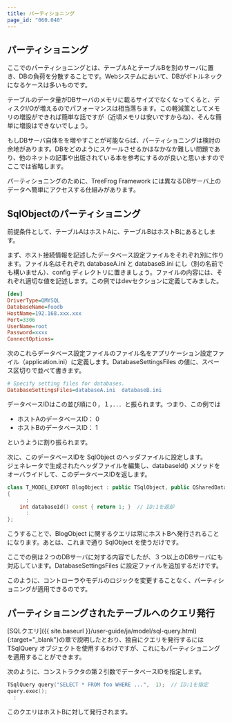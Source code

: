 ```yaml
---
title: パーティショニング
page_id: "060.040"
---
```


## パーティショニング

ここでのパーティショニングとは、テーブルAとテーブルBを別のサーバに置き、DBの負荷を分散することです。Webシステムにおいて、DBがボトルネックになるケースは多いものです。

テーブルのデータ量がDBサーバのメモリに載るサイズでなくなってくると、ディスクI/Oが増えるのでパフォーマンスは相当落ちます。この軽減策としてメモリの増設ができれば簡単な話ですが（近頃メモリは安いですからね）、そんな簡単に増設はできないでしょう。

もしDBサーバ自体をを増やすことが可能ならば、パーティショニングは検討の余地があります。DBをどのようにスケールさせるかはなかなか難しい問題であり、他のネットの記事や出版されている本を参考にするのが良いと思いますのでここでは省略します。

パーティショニングのために、TreeFrog Framework には異なるDBサーバ上のデータへ簡単にアクセスする仕組みがあります。

## SqlObjectのパーティショニング

前提条件として、テーブルAはホストAに、テーブルBはホストBにあるとします。

まず、ホスト接続情報を記述したデータベース設定ファイルをそれぞれ別に作ります。ファイル名はそれぞれ databaseA.ini と databaseB.ini にし（別の名前でも構いません）、config ディレクトリに置きましょう。ファイルの内容には、それぞれ適切な値を記述します。この例ではdevセクションに定義してみました。

```ini
[dev]
DriverType=QMYSQL
DatabaseName=foodb
HostName=192.168.xxx.xxx
Port=3306
UserName=root
Password=xxxx
ConnectOptions=
```

次のこれらデータベース設定ファイルのファイル名をアプリケーション設定ファイル（application.ini）に定義します。DatabaseSettingsFiles の値に、スペース区切りで並べて書きます。

```ini
# Specify setting files for databases.
DatabaseSettingsFiles=databaseA.ini  databaseB.ini
```

データベースIDはこの並び順に０，１，．．．と振られます。つまり、この例では

* ホストAのデータベースID： 0
* ホストBのデータベースID： 1

というように割り振られます。

次に、このデータベースIDを SqlObject のヘッダファイルに設定します。<br>
ジェネレータで生成されたヘッダファイルを編集し、databaseId() メソッドをオーバライドして、このデータベースIDを返します。

```c++
class T_MODEL_EXPORT BlogObject : public TSqlObject, public QSharedData
{
      :
    int databaseId() const { return 1; }  // ID:1を返却
      :
};
```

こうすることで、BlogObject に関するクエリは常にホストBへ発行されることになります。あとは、これまで通り SqlObject  を使うだけです。

ここでの例は２つのDBサーバに対する内容でしたが、３つ以上のDBサーバにも対応しています。DatabaseSettingsFiles に設定ファイルを追加するだけです。

このように、コントローラやモデルのロジックを変更することなく、パーティショニングが適用できるのです。

## パーティショニングされたテーブルへのクエリ発行

[SQLクエリ]({{ site.baseurl }}/user-guide/ja/model/sql-query.html){:target="_blank"}の章で説明したとおり、独自にクエリを発行するには TSqlQuery オブジェクトを使用するわけですが、これにもパーティショニングを適用することができます。

次のように、コンストラクタの第２引数でデータベースIDを指定します。

```c++
TSqlQuery query("SELECT * FROM foo WHERE ...",  1);  // ID:1を指定
query.exec();
  :
```

このクエリはホストBに対して発行されます。